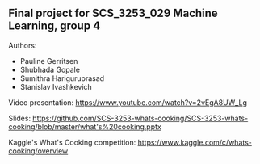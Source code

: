 ## Final project for SCS_3253_029 Machine Learning, group 4
Authors:
 - Pauline Gerritsen
 - Shubhada Gopale
 - Sumithra Hariguruprasad
 - Stanislav Ivashkevich
 
Video presentation: https://www.youtube.com/watch?v=2vEgA8UW_Lg

Slides: https://github.com/SCS-3253-whats-cooking/SCS-3253-whats-cooking/blob/master/what's%20cooking.pptx

Kaggle's What's Cooking competition: https://www.kaggle.com/c/whats-cooking/overview
